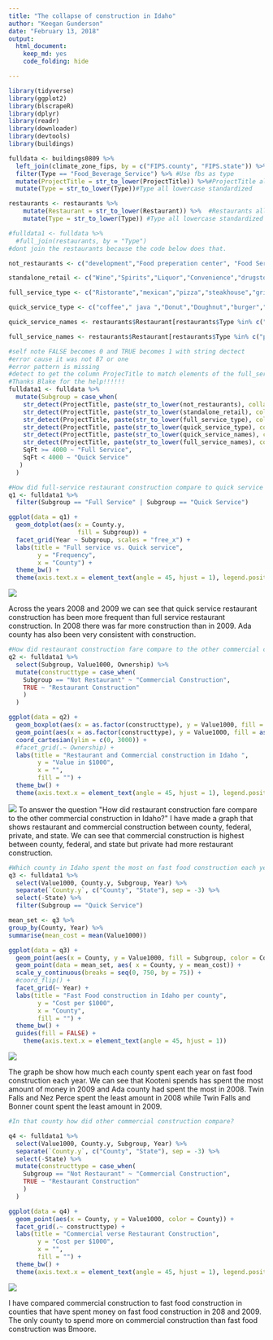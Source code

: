 ```yaml
---
title: "The collapse of construction in Idaho"
author: "Keegan Gunderson"
date: "February 13, 2018"
output: 
  html_document: 
    keep_md: yes
    code_folding: hide

---
```



```r
library(tidyverse)
library(ggplot2)
library(blscrapeR)
library(dplyr)
library(readr)
library(downloader)
library(devtools)
library(buildings)
```





```r
fulldata <- buildings0809 %>% 
  left_join(climate_zone_fips, by = c("FIPS.county", "FIPS.state")) %>%  #joing FIPS
  filter(Type == "Food_Beverage_Service") %>% #Use fbs as type
  mutate(ProjectTitle = str_to_lower(ProjectTitle)) %>%#ProjectTitle all lowercase standardized
  mutate(Type = str_to_lower(Type))#Type all lowercase standardized  

restaurants <- restaurants %>%
    mutate(Restaurant = str_to_lower(Restaurant)) %>%  #Restaurants all lowercase standardized 
    mutate(Type = str_to_lower(Type)) #Type all lowercase standardized 

#fulldata1 <- fulldata %>%
  #full_join(restaurants, by = "Type")
#dont join the restaurants because the code below does that.
```


```r
not_restaurants <- c("development","Food preperation center", "Food Services center","bakery","Grocery","conceession","Cafeteria", "lunchroom","school","facility"," hall ")

standalone_retail <- c("Wine","Spirits","Liquor","Convenience","drugstore","Flying J", "Rite Aid","walgreens","Love's Travel")

full_service_type <- c("Ristorante","mexican","pizza","steakhouse","grill","buffet","tavern","bar","waffle","italian","steak house")

quick_service_type <- c("coffee"," java ","Donut","Doughnut","burger","Ice Cream ","custard ","sandwich","fast food","bagel")

quick_service_names <- restaurants$Restaurant[restaurants$Type %in% c("coffee","Ice Cream","Fast Food")]

full_service_names <- restaurants$Restaurant[restaurants$Type %in% c("pizza","casual Dining","fast casual")]
```


```r
#self note FALSE becomes 0 and TRUE becomes 1 with string dectect  
#error cause it was not 87 or one 
#error pattern is missing 
#detect to get the column ProjecTitle to match elements of the full_service_names then paste is concatenating them
#Thanks Blake for the help!!!!!!
fulldata1 <- fulldata %>%
  mutate(Subgroup = case_when(
    str_detect(ProjectTitle, paste(str_to_lower(not_restaurants), collapse = "|")) ~ "Not Restaurant",
    str_detect(ProjectTitle, paste(str_to_lower(standalone_retail), collapse = "|")) ~ "Standalone Retail",
    str_detect(ProjectTitle, paste(str_to_lower(full_service_type), collapse = "|")) ~ "Full Service", 
    str_detect(ProjectTitle, paste(str_to_lower(quick_service_type), collapse = "|")) ~ "Quick Service", 
    str_detect(ProjectTitle, paste(str_to_lower(quick_service_names), collapse = "|")) ~ "Quick Service",
    str_detect(ProjectTitle, paste(str_to_lower(full_service_names), collapse = "|")) ~ "Full Service",
    SqFt >= 4000 ~ "Full Service",
    SqFt < 4000 ~ "Quick Service"
   )
  )
```


```r
#How did full-service restaurant construction compare to quick service restaurant construction across county and years?
q1 <- fulldata1 %>%
  filter(Subgroup == "Full Service" | Subgroup == "Quick Service")

ggplot(data = q1) +
  geom_dotplot(aes(x = County.y,
                   fill = Subgroup)) +
  facet_grid(Year ~ Subgroup, scales = "free_x") +
  labs(title = "Full service vs. Quick service",
        y = "Frequency",
        x = "County") +
  theme_bw() +
  theme(axis.text.x = element_text(angle = 45, hjust = 1), legend.position = "left")
```

![](The_collapse_of_construction_in__daho_files/figure-html/unnamed-chunk-5-1.png)<!-- -->

Across the years 2008 and 2009 we can see that quick service restaurant construction has been more frequent than full service restaurant construction. In 2008 there was far more construction than in 2009. Ada county has also been very consistent with construction. 


```r
#How did restaurant construction fare compare to the other commercial construction in Idaho?
q2 <- fulldata1 %>%
  select(Subgroup, Value1000, Ownership) %>%
  mutate(constructtype = case_when(
    Subgroup == "Not Restaurant" ~ "Commercial Construction",
    TRUE ~ "Restaurant Construction"
    )
  )

ggplot(data = q2) +
  geom_boxplot(aes(x = as.factor(constructtype), y = Value1000, fill = as.factor(constructtype))) +
  geom_point(aes(x = as.factor(constructtype), y = Value1000, fill = as.factor(constructtype)), alpha = 0.5) +
  coord_cartesian(ylim = c(0, 3000)) +
  #facet_grid(.~ Ownership) +
  labs(title = "Restaurant and Commercial construction in Idaho ",
        y = "Value in $1000",
        x = "",
        fill = "") +
  theme_bw() +
  theme(axis.text.x = element_text(angle = 45, hjust = 1), legend.position = "bottom")
```

![](The_collapse_of_construction_in__daho_files/figure-html/unnamed-chunk-6-1.png)<!-- -->
To answer the question "How did restaurant construction fare compare to the other commercial construction in Idaho?" I have made a graph that shows restaurant and commercial construction between county, federal, private, and state. We can see that commercial construction is highest between county, federal, and state but private had more restaurant construction.


```r
#Which county in Idaho spent the most on fast food construction each year?
q3 <- fulldata1 %>%
  select(Value1000, County.y, Subgroup, Year) %>% 
  separate(`County.y`, c("County", "State"), sep = -3) %>%
  select(-State) %>% 
  filter(Subgroup == "Quick Service")

mean_set <- q3 %>%
group_by(County, Year) %>%
summarise(mean_cost = mean(Value1000))

ggplot(data = q3) +
  geom_point(aes(x = County, y = Value1000, fill = Subgroup, color = County)) +
  geom_point(data = mean_set, aes( x = County, y = mean_cost)) +
  scale_y_continuous(breaks = seq(0, 750, by = 75)) +
  #coord_flip() +
  facet_grid(~ Year) +
  labs(title = "Fast Food construction in Idaho per county",
        y = "Cost per $1000",
        x = "County",
        fill = "") +
  theme_bw() +
  guides(fill = FALSE) +
    theme(axis.text.x = element_text(angle = 45, hjust = 1))
```

![](The_collapse_of_construction_in__daho_files/figure-html/unnamed-chunk-7-1.png)<!-- -->

The graph be show how much each county spent each year on fast food construction each year.  We can see that Kooteni spends has spent the most amount of money in 2009 and Ada county had spent the most in 2008. Twin Falls and Nez Perce spent the least amount in 2008 while Twin Falls and Bonner count spent the least amount in 2009.


```r
#In that county how did other commercial construction compare?

q4 <- fulldata1 %>%
  select(Value1000, County.y, Subgroup, Year) %>% 
  separate(`County.y`, c("County", "State"), sep = -3) %>%
  select(-State) %>%
  mutate(constructtype = case_when(
    Subgroup == "Not Restaurant" ~ "Commercial Construction",
    TRUE ~ "Restaurant Construction"
    )
  )

ggplot(data = q4) +
  geom_point(aes(x = County, y = Value1000, color = County)) +
  facet_grid(.~ constructtype) +
  labs(title = "Commercial verse Restaurant Construction",
        y = "Cost per $1000",
        x = "",
        fill = "") +
  theme_bw() +
  theme(axis.text.x = element_text(angle = 45, hjust = 1), legend.position = "bottom")
```

![](The_collapse_of_construction_in__daho_files/figure-html/unnamed-chunk-8-1.png)<!-- -->

I have compared commercial construction to fast food construction in counties that have spent money on fast food construction in 208 and 2009. The only county to spend more on commercial construction than fast food construction was Bmoore.




